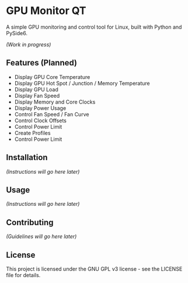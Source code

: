 # GPU Monitor QT

A simple GPU monitoring and control tool for Linux, built with Python and PySide6.

*(Work in progress)*

## Features (Planned)

*   Display GPU Core Temperature
*   Display GPU Hot Spot / Junction / Memory Temperature
*   Display GPU Load
*   Display Fan Speed
*   Display Memory and Core Clocks
*   Display Power Usage
*   Control Fan Speed / Fan Curve
*   Control Clock Offsets
*   Control Power Limit
*   Create Profiles
*   Control Power Limit

## Installation

*(Instructions will go here later)*

## Usage

*(Instructions will go here later)*

## Contributing

*(Guidelines will go here later)*

## License

This project is licensed under the GNU GPL v3 license - see the LICENSE file for details.
